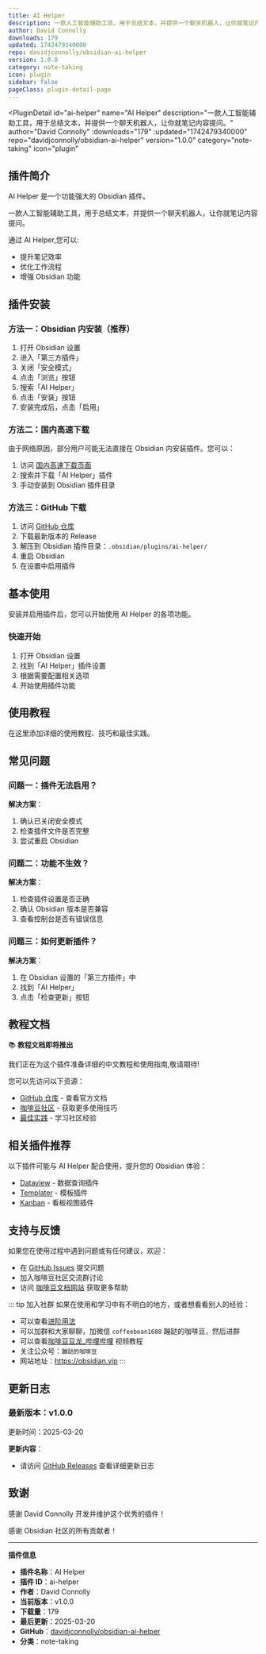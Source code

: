 ```yaml
---
title: AI Helper
description: 一款人工智能辅助工具，用于总结文本，并提供一个聊天机器人，让你就笔记内容提问。
author: David Connolly
downloads: 179
updated: 1742479340000
repo: davidjconnolly/obsidian-ai-helper
version: 1.0.0
category: note-taking
icon: plugin
sidebar: false
pageClass: plugin-detail-page
---
```


<PluginDetail
  id="ai-helper"
  name="AI Helper"
  description="一款人工智能辅助工具，用于总结文本，并提供一个聊天机器人，让你就笔记内容提问。"
  author="David Connolly"
  :downloads="179"
  :updated="1742479340000"
  repo="davidjconnolly/obsidian-ai-helper"
  version="1.0.0"
  category="note-taking"
  icon="plugin"
>

<!-- AUTO_GENERATED_START -->
## 插件简介

AI Helper 是一个功能强大的 Obsidian 插件。

一款人工智能辅助工具，用于总结文本，并提供一个聊天机器人，让你就笔记内容提问。

通过 AI Helper,您可以:

- 提升笔记效率
- 优化工作流程
- 增强 Obsidian 功能

<!-- AUTO_GENERATED_END -->

<!-- AUTO_GENERATED_START -->
## 插件安装

### 方法一：Obsidian 内安装（推荐）

1. 打开 Obsidian 设置
2. 进入「第三方插件」
3. 关闭「安全模式」
4. 点击「浏览」按钮
5. 搜索「AI Helper」
6. 点击「安装」按钮
7. 安装完成后，点击「启用」

### 方法二：国内高速下载

由于网络原因，部分用户可能无法直接在 Obsidian 内安装插件。您可以：

1. 访问 [国内高速下载页面](/zh/documentation/obsidian-plugins-download.html)
2. 搜索并下载「AI Helper」插件
3. 手动安装到 Obsidian 插件目录

### 方法三：GitHub 下载

1. 访问 [GitHub 仓库](https://github.com/davidjconnolly/obsidian-ai-helper)
2. 下载最新版本的 Release
3. 解压到 Obsidian 插件目录：`.obsidian/plugins/ai-helper/`
4. 重启 Obsidian
5. 在设置中启用插件

## 基本使用

安装并启用插件后，您可以开始使用 AI Helper 的各项功能。

### 快速开始

1. 打开 Obsidian 设置
2. 找到「AI Helper」插件设置
3. 根据需要配置相关选项
4. 开始使用插件功能

<!-- AUTO_GENERATED_END -->

<!-- CUSTOM_CONTENT_START:tutorial -->
## 使用教程

在这里添加详细的使用教程、技巧和最佳实践。

<!-- CUSTOM_CONTENT_END:tutorial -->

<!-- SHARED_CONTENT_START -->
## 常见问题

### 问题一：插件无法启用？

**解决方案**：
1. 确认已关闭安全模式
2. 检查插件文件是否完整
3. 尝试重启 Obsidian

### 问题二：功能不生效？

**解决方案**：
1. 检查插件设置是否正确
2. 确认 Obsidian 版本是否兼容
3. 查看控制台是否有错误信息

### 问题三：如何更新插件？

**解决方案**：
1. 在 Obsidian 设置的「第三方插件」中
2. 找到「AI Helper」
3. 点击「检查更新」按钮

## 教程文档

📚 **教程文档即将推出**

我们正在为这个插件准备详细的中文教程和使用指南,敬请期待!

您可以先访问以下资源：
- [GitHub 仓库](https://github.com/davidjconnolly/obsidian-ai-helper) - 查看官方文档
- [咖啡豆社区](/zh/bases/) - 获取更多使用技巧
- [最佳实践](/zh/best-practices/) - 学习社区经验

## 相关插件推荐

以下插件可能与 AI Helper 配合使用，提升您的 Obsidian 体验：

- [Dataview](/zh/plugins/dataview.html) - 数据查询插件
- [Templater](/zh/plugins/templater-obsidian.html) - 模板插件
- [Kanban](/zh/plugins/obsidian-kanban.html) - 看板视图插件

## 支持与反馈

如果您在使用过程中遇到问题或有任何建议，欢迎：

- 在 [GitHub Issues](https://github.com/davidjconnolly/obsidian-ai-helper/issues) 提交问题
- 加入咖啡豆社区交流群讨论
- 访问 [咖啡豆文档网站](https://obsidian.vip) 获取更多帮助

::: tip 加入社群
如果在使用和学习中有不明白的地方，或者想看看别人的经验：
- 可以查看[进阶用法](/zh/advanced)
- 可以加群和大家聊聊，加微信 `coffeebean1688` 蹦跶的咖啡豆，然后进群
- 可以查看[咖啡豆豆龙_哔哩哔哩](https://space.bilibili.com/618777356) 视频教程
- 关注公众号：`蹦跶的咖啡豆`
- 网站地址：https://obsidian.vip
:::
<!-- SHARED_CONTENT_END -->

<!-- AUTO_GENERATED_START -->
## 更新日志

### 最新版本：v1.0.0

更新时间：2025-03-20

**更新内容**：
- 请访问 [GitHub Releases](https://github.com/davidjconnolly/obsidian-ai-helper/releases) 查看详细更新日志

## 致谢

感谢 David Connolly 开发并维护这个优秀的插件！

感谢 Obsidian 社区的所有贡献者！

---

**插件信息**
- **插件名称**：AI Helper
- **插件 ID**：ai-helper
- **作者**：David Connolly
- **当前版本**：v1.0.0
- **下载量**：179
- **最后更新**：2025-03-20
- **GitHub**：[davidjconnolly/obsidian-ai-helper](https://github.com/davidjconnolly/obsidian-ai-helper)
- **分类**：note-taking
<!-- AUTO_GENERATED_END -->

</PluginDetail>

